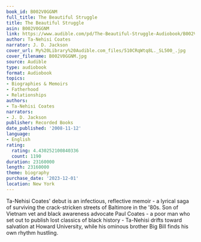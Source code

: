 ```yaml
---
book_id: B002V0GGNM
full_title: The Beautiful Struggle
title: The Beautiful Struggle
asin: B002V0GGNM
link: https://www.audible.com/pd/The-Beautiful-Struggle-Audiobook/B002V0GGNM
author: Ta-Nehisi Coates
narrator: J. D. Jackson
cover_url: My%20Library%20Audible.com_files/510CRqWtq8L._SL500_.jpg
cover_filename: B002V0GGNM.jpg
source: Audible
type: audiobook
format: Audiobook
topics:
- Biographies & Memoirs
- Fatherhood
- Relationships
authors:
- Ta-Nehisi Coates
narrators:
- J. D. Jackson
publisher: Recorded Books
date_published: '2008-11-12'
language:
- English
rating:
  rating: 4.430252100840336
  count: 1190
duration: 23160000
length: 23160000
theme: biography
purchase_date: '2023-12-01'
location: New York
---
```

Ta-Nehisi Coates' debut is an infectious, reflective memoir - a lyrical saga of surviving the crack-stricken streets of Baltimore in the '80s. Son of Vietnam vet and black awareness advocate Paul Coates - a poor man who set out to publish lost classics of black history - Ta-Nehisi drifts toward salvation at Howard University, while his ominous brother Big Bill finds his own rhythm hustling.
